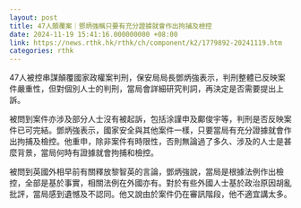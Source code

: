 ```yaml
---
layout: post
title: 47人顛覆案｜鄧炳強稱只要有充分證據就會作出拘捕及檢控
date: 2024-11-19 15:41:16.000000000 +08:00
link: https://news.rthk.hk/rthk/ch/component/k2/1779892-20241119.htm
categories: rthk
---
```


47人被控串謀顛覆國家政權案判刑，保安局局長鄧炳強表示，判刑整體已反映案件嚴重性，但對個別人士的判刑，當局會詳細研究判詞，再決定是否需要提出上訴。

被問到案件亦涉及部分人士沒有被起訴，包括涂謹申及鄺俊宇等，判刑是否反映案件已可完結。鄧炳強表示，國家安全與其他案件一樣，只要當局有充分證據就會作出拘捕及檢控。他重申，除非案件有時限性，否則無論過了多久、涉及的人士是甚麼背景，當局何時有證據就會拘捕和檢控。

被問到英國外相早前有關釋放黎智英的言論，鄧炳強說，當局是根據法例作出檢控，全部是基於事實，相關法例在外國亦有。對於有些外國人士基於政治原因胡亂批評，當局感到遺憾及不認同。他又說由於案件仍在審訊階段，他不適宜講太多。

